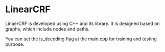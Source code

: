 # LinearCRF

LinaerCRF is developed using C++ and its library. It is designed based on graphs, which include nodes and paths. 

You can set the is_decoding flag at the main.cpp for training and testing purpose. 


